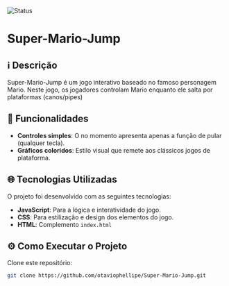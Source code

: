 ![Status](https://img.shields.io/badge/Status-Possiveis%20Alterações-yellow)

# Super-Mario-Jump 

## ℹ️ Descrição

Super-Mario-Jump é um jogo interativo baseado no famoso personagem Mario. Neste jogo, os jogadores controlam Mario enquanto ele salta por plataformas (canos/pipes)

## 🔎 Funcionalidades

- **Controles simples**: O no momento apresenta apenas a função de pular (qualquer tecla).
- **Gráficos coloridos**: Estilo visual que remete aos clássicos jogos de plataforma.

## 🌐 Tecnologias Utilizadas

O projeto foi desenvolvido com as seguintes tecnologias:

- **JavaScript**: Para a lógica e interatividade do jogo.
- **CSS**: Para estilização e design dos elementos do jogo.
- **HTML**: Complemento ``index.html``

## ⚙️ Como Executar o Projeto

Clone este repositório:
   ```bash
   git clone https://github.com/otaviophellipe/Super-Mario-Jump.git
